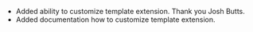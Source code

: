 * Added ability to customize template extension. Thank you Josh Butts.
* Added documentation how to customize template extension.
